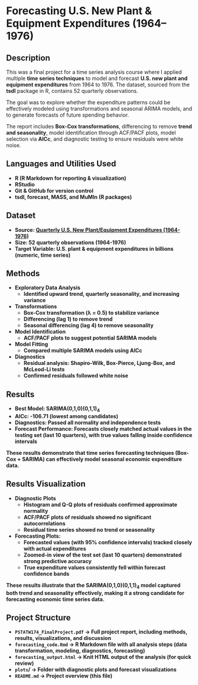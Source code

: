<h1>Forecasting U.S. New Plant & Equipment Expenditures (1964–1976)</h1>

<h2>Description</h2>
This was a final project for a time series analysis course where I applied multiple <b>time series techniques</b> to model and forecast <b>U.S. new plant and equipment expenditures</b> from 1964 to 1976. The dataset, sourced from the <b>tsdl</b> package in R, contains 52 quarterly observations.

The goal was to explore whether the expenditure patterns could be effectively modeled using transformations and seasonal ARIMA models, and to generate forecasts of future spending behavior.

The report includes <b>Box-Cox transformations</b>, differencing to remove <b>trend and seasonality</b>, model identification through ACF/PACF plots, model selection via <b>AICc</b>, and diagnostic testing to ensure residuals were white noise.
<br />


<h2>Languages and Utilities Used</h2>

- <b>R (R Markdown for reporting & visualization)</b>
- <b>RStudio</b>
- <b>Git & GitHub for version control</b>
- <b><b>tsdl</b>, <b>forecast</b>, <b>MASS</b>, and <b>MuMIn</b> (R packages)

<h2>Dataset</h2>

- <b>Source:</b> [Quarterly U.S. New Plant/Equipment Expenditures (1964-1976)](https://github.com/FinYang/tsdl)
- <b>Size:</b> 52 quarterly observations (1964-1976)
- <b>Target Variable:</b> U.S. plant & equipment expenditures in billions (numeric, time series)

<h2>Methods</h2>

- <b>Exploratory Data Analysis</b>
  - Identified upward trend, quarterly seasonality, and increasing variance
- <b>Transformations</b>
  - Box-Cox transformation (λ = 0.5) to stabilize variance
  - Differencing (lag 1) to remove trend
  - Seasonal differencing (lag 4) to remove seasonality
- <b>Model Identification</b>
  - ACF/PACF plots to suggest potential SARIMA models
- <b>Model Fitting</b>
  - Compared multiple SARIMA models using <b>AICc</b>
- <b>Diagnostics</b>
  - Residual analysis: Shapiro-Wilk, Box-Pierce, Ljung-Box, and McLeod-Li tests
  - Confirmed residuals followed white noise
 
<h2>Results</h2>

- <b>Best Model:</b> SARIMA(0,1,0)(0,1,1)<sub>4</sub>
- <b>AICc:</b> -106.71 (lowest among candidates)
- <b>Diagnostics:</b> Passed all normality and independence tests
- <b>Forecast Performance:</b> Forecasts closely matched actual values in the testing set (last 10 quarters), with true values falling inside confidence intervals

These results demonstrate that <b>time series forecasting techniques (Box-Cox + SARIMA) can effectively model seasonal economic expenditure data</b>.

<h2>Results Visualization</h2>

- <b>Diagnostic Plots</b>
  - Histogram and Q-Q plots of residuals confirmed approximate normality
  - ACF/PACF plots of residuals showed no significant autocorrelations
  - Residual time series showed no trend or seasonality 
- <b>Forecasting Plots:</b>
  - Forecasted values (with 95% confidence intervals) tracked closely with actual expenditures
  - Zoomed-in view of the test set (last 10 quarters) demonstrated strong predictive accuracy
  - True expenditure values consistently fell within forecast confidence bands

These results illustrate that the <b>SARIMA(0,1,0)(0,1,1)<sub>4</sub> model captured both trend and seasonality effectively</b>, making it a strong candidate for forecasting economic time series data.

<h2>Project Structure</h2>

- <b>`PSTATW174_FinalProject.pdf`</b> → Full project report, including methods, results, visualizations, and discussion
- <b>`forecasting_code.Rmd`</b> → R Markdown file with all analysis steps (data transformation, modeling, diagnostics, forecasting)
- <b>`forecasting_output.html`</b> → Knit HTML output of the analysis (for quick review)
- <b>`plots`/</b> → Folder with diagnostic plots and forecast visualizations
- <b>`README.md`</b> → Project overview (this file)
 
<!--
 ```diff
- text in red
+ text in green
! text in orange
# text in gray
